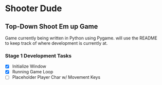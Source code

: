 # Shooter Dude

## Top-Down Shoot Em up Game

Game currently being written in Python using Pygame. will use the README to keep track of where development is currently at.

### Stage 1 Development Tasks

- [x] Initialize Window
- [x] Running Game Loop
- [ ] Placeholder Player Char w/ Movement Keys